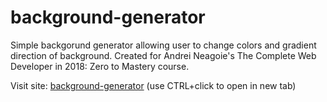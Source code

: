 # background-generator

Simple backgorund generator allowing user to change colors and gradient direction of background. Created for Andrei Neagoie's The Complete Web Developer in 2018: Zero to Mastery course.

Visit site:
 <a href="https://danogo.github.io/background-generator/" target="_blank">background-generator</a> (use CTRL+click to open in new tab)